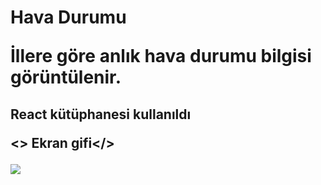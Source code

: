 <h1> Hava Durumu </>

İllere göre anlık hava durumu bilgisi görüntülenir.
<h2> React kütüphanesi kullanıldı</>

<> Ekran gifi</>

![](ekran.gif)